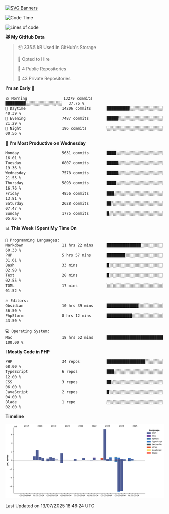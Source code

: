 [![SVG Banners](https://svg-banners.vercel.app/api?type=glitch&text1=Gere_Lajos%F0%9F%92%BB&width=800&height=400)](https://github.com/Akshay090/svg-banners)

<!--START_SECTION:waka-->
![Code Time](http://img.shields.io/badge/Code%20Time-2%2C677%20hrs%2044%20mins-blue)

![Lines of code](https://img.shields.io/badge/From%20Hello%20World%20I%27ve%20Written-19.9%20million%20lines%20of%20code-blue)

**🐱 My GitHub Data** 

> 📦 335.5 kB Used in GitHub's Storage 
 > 
> 💼 Opted to Hire
 > 
> 📜 4 Public Repositories 
 > 
> 🔑 43 Private Repositories 
 > 
**I'm an Early 🐤** 

```text
🌞 Morning                13279 commits       █████████░░░░░░░░░░░░░░░░   37.76 % 
🌆 Daytime                14206 commits       ██████████░░░░░░░░░░░░░░░   40.39 % 
🌃 Evening                7487 commits        █████░░░░░░░░░░░░░░░░░░░░   21.29 % 
🌙 Night                  196 commits         ░░░░░░░░░░░░░░░░░░░░░░░░░   00.56 % 
```
📅 **I'm Most Productive on Wednesday** 

```text
Monday                   5631 commits        ████░░░░░░░░░░░░░░░░░░░░░   16.01 % 
Tuesday                  6807 commits        █████░░░░░░░░░░░░░░░░░░░░   19.36 % 
Wednesday                7578 commits        █████░░░░░░░░░░░░░░░░░░░░   21.55 % 
Thursday                 5893 commits        ████░░░░░░░░░░░░░░░░░░░░░   16.76 % 
Friday                   4856 commits        ███░░░░░░░░░░░░░░░░░░░░░░   13.81 % 
Saturday                 2628 commits        ██░░░░░░░░░░░░░░░░░░░░░░░   07.47 % 
Sunday                   1775 commits        █░░░░░░░░░░░░░░░░░░░░░░░░   05.05 % 
```


📊 **This Week I Spent My Time On** 

```text
💬 Programming Languages: 
Markdown                 11 hrs 22 mins      ███████████████░░░░░░░░░░   60.33 % 
PHP                      5 hrs 57 mins       ████████░░░░░░░░░░░░░░░░░   31.61 % 
Bash                     33 mins             █░░░░░░░░░░░░░░░░░░░░░░░░   02.98 % 
Text                     28 mins             █░░░░░░░░░░░░░░░░░░░░░░░░   02.55 % 
TOML                     17 mins             ░░░░░░░░░░░░░░░░░░░░░░░░░   01.52 % 

🔥 Editors: 
Obsidian                 10 hrs 39 mins      ██████████████░░░░░░░░░░░   56.50 % 
PhpStorm                 8 hrs 12 mins       ███████████░░░░░░░░░░░░░░   43.50 % 

💻 Operating System: 
Mac                      18 hrs 52 mins      █████████████████████████   100.00 % 
```

**I Mostly Code in PHP** 

```text
PHP                      34 repos            █████████████████░░░░░░░░   68.00 % 
TypeScript               6 repos             ███░░░░░░░░░░░░░░░░░░░░░░   12.00 % 
CSS                      3 repos             ██░░░░░░░░░░░░░░░░░░░░░░░   06.00 % 
JavaScript               2 repos             █░░░░░░░░░░░░░░░░░░░░░░░░   04.00 % 
Blade                    1 repo              ░░░░░░░░░░░░░░░░░░░░░░░░░   02.00 % 
```



**Timeline**

![Lines of Code chart](https://raw.githubusercontent.com/gere-lajos/gere-lajos/main/assets/bar_graph.png)


 Last Updated on 13/07/2025 18:46:24 UTC
<!--END_SECTION:waka-->

